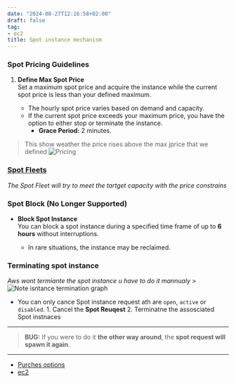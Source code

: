 ```yaml
---
date: "2024-08-27T12:16:58+02:00"
draft: false
tag:
- ec2
title: Spot instance mechanism
---
```


### Spot Pricing Guidelines

1.  **Define Max Spot Price**  
    Set a maximum spot price and acquire the instance while the current
    spot price is less than your defined maximum.

    -   The hourly spot price varies based on demand and capacity.
    -   If the current spot price exceeds your maximum price, you have
        the option to either stop or terminate the instance.
        -   **Grace Period:** 2 minutes.

> This show weather the price rises above the max jprice that we defined
> ![Pricing](/Notes/spot-instance-pricing-history_visual.png)

### [Spot Fleets](/Notes/posts/sysops_aws_cert/ec2_instances/spot_fleets)

*The Spot Fleet will try to meet the tartget capacity with the price
constrains*

### Spot Block (No Longer Supported)

-   **Block Spot Instance**  
    You can block a spot instance during a specified time frame of up to
    **6 hours** without interruptions.

    -   In rare situations, the instance may be reclaimed.

### Terminating spot instance

*Aws wont termiante the spot instance u have to do it mannualy* \>![Note
isntance termination graph](/Notes/spot_instance_termination_visual.png)
- You can only cance Spot instance request ath are `open`, `active` or
`disabled`. 1. Cancel the **Spot Reuqest** 2. Terminatne the assosciated
Spot instnaces

------------------------------------------------------------------------

> **BUG:** If you were to do it **the other way around**, the **spot
> request will spawn it again**.

------------------------------------------------------------------------

-   [Purches
    options](/Notes/posts/sysops_aws_cert/ec2_instances/ec2_purches_options)
-   [ec2](/Notes/posts/sysops_aws_cert/ec2_instances/ec2_instance)
